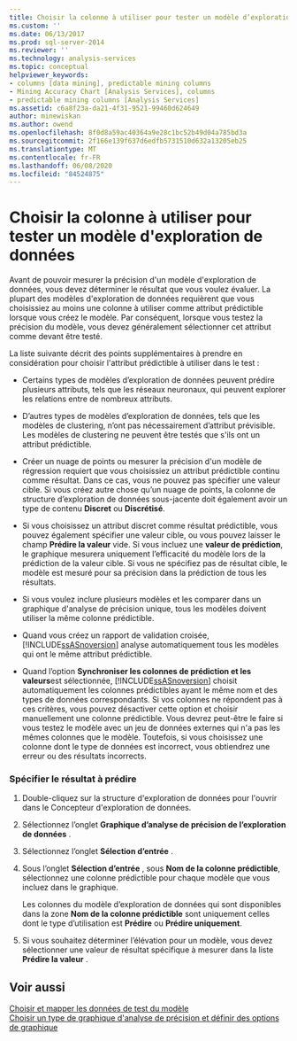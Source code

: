 ```yaml
---
title: Choisir la colonne à utiliser pour tester un modèle d’exploration de données | Microsoft Docs
ms.custom: ''
ms.date: 06/13/2017
ms.prod: sql-server-2014
ms.reviewer: ''
ms.technology: analysis-services
ms.topic: conceptual
helpviewer_keywords:
- columns [data mining], predictable mining columns
- Mining Accuracy Chart [Analysis Services], columns
- predictable mining columns [Analysis Services]
ms.assetid: c6a8f23a-da21-4f31-9521-99460d624649
author: minewiskan
ms.author: owend
ms.openlocfilehash: 8f0d8a59ac40364a9e28c1bc52b49d04a785bd3a
ms.sourcegitcommit: 2f166e139f637d6edfb5731510d632a13205eb25
ms.translationtype: MT
ms.contentlocale: fr-FR
ms.lasthandoff: 06/08/2020
ms.locfileid: "84524875"
---
```

# <a name="choose-the-column-to-use-for-testing-a-mining-model"></a>Choisir la colonne à utiliser pour tester un modèle d'exploration de données
  Avant de pouvoir mesurer la précision d'un modèle d'exploration de données, vous devez déterminer le résultat que vous voulez évaluer. La plupart des modèles d'exploration de données requièrent que vous choisissiez au moins une colonne à utiliser comme attribut prédictible lorsque vous créez le modèle. Par conséquent, lorsque vous testez la précision du modèle, vous devez généralement sélectionner cet attribut comme devant être testé.  
  
 La liste suivante décrit des points supplémentaires à prendre en considération pour choisir l'attribut prédictible à utiliser dans le test :  
  
-   Certains types de modèles d’exploration de données peuvent prédire plusieurs attributs, tels que les réseaux neuronaux, qui peuvent explorer les relations entre de nombreux attributs.  
  
-   D’autres types de modèles d’exploration de données, tels que les modèles de clustering, n’ont pas nécessairement d’attribut prévisible. Les modèles de clustering ne peuvent être testés que s'ils ont un attribut prédictible.  
  
-   Créer un nuage de points ou mesurer la précision d'un modèle de régression requiert que vous choisissiez un attribut prédictible continu comme résultat. Dans ce cas, vous ne pouvez pas spécifier une valeur cible. Si vous créez autre chose qu’un nuage de points, la colonne de structure d’exploration de données sous-jacente doit également avoir un type de contenu **Discret** ou **Discrétisé**.  
  
-   Si vous choisissez un attribut discret comme résultat prédictible, vous pouvez également spécifier une valeur cible, ou vous pouvez laisser le champ **Prédire la valeur** vide. Si vous incluez une **valeur de prédiction**, le graphique mesurera uniquement l’efficacité du modèle lors de la prédiction de la valeur cible. Si vous ne spécifiez pas de résultat cible, le modèle est mesuré pour sa précision dans la prédiction de tous les résultats.  
  
-   Si vous voulez inclure plusieurs modèles et les comparer dans un graphique d'analyse de précision unique, tous les modèles doivent utiliser la même colonne prédictible.  
  
-   Quand vous créez un rapport de validation croisée, [!INCLUDE[ssASnoversion](../../includes/ssasnoversion-md.md)] analyse automatiquement tous les modèles qui ont le même attribut prédictible.  
  
-   Quand l’option **Synchroniser les colonnes de prédiction et les valeurs**est sélectionnée, [!INCLUDE[ssASnoversion](../../includes/ssasnoversion-md.md)] choisit automatiquement les colonnes prédictibles ayant le même nom et des types de données correspondants. Si vos colonnes ne répondent pas à ces critères, vous pouvez désactiver cette option et choisir manuellement une colonne prédictible. Vous devrez peut-être le faire si vous testez le modèle avec un jeu de données externes qui n'a pas les mêmes colonnes que le modèle. Toutefois, si vous choisissez une colonne dont le type de données est incorrect, vous obtiendrez une erreur ou des résultats incorrects.  
  
### <a name="specify-the-outcome-to-predict"></a>Spécifier le résultat à prédire  
  
1.  Double-cliquez sur la structure d'exploration de données pour l'ouvrir dans le Concepteur d'exploration de données.  
  
2.  Sélectionnez l’onglet **Graphique d’analyse de précision de l’exploration de données** .  
  
3.  Sélectionnez l’onglet **Sélection d’entrée** .  
  
4.  Sous l’onglet **Sélection d’entrée** , sous **Nom de la colonne prédictible**, sélectionnez une colonne prédictible pour chaque modèle que vous incluez dans le graphique.  
  
     Les colonnes du modèle d’exploration de données qui sont disponibles dans la zone **Nom de la colonne prédictible** sont uniquement celles dont le type d’utilisation est **Prédire** ou **Prédire uniquement**.  
  
5.  Si vous souhaitez déterminer l’élévation pour un modèle, vous devez sélectionner une valeur de résultat spécifique à mesurer dans la liste **Prédire la valeur** .  
  
## <a name="see-also"></a>Voir aussi  
 [Choisir et mapper les données de test du modèle](choose-and-map-model-testing-data.md)   
 [Choisir un type de graphique d'analyse de précision et définir des options de graphique](choose-an-accuracy-chart-type-and-set-chart-options.md)  
  
  
